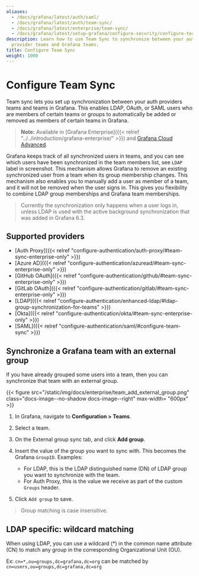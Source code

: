 ```yaml
---
aliases:
  - /docs/grafana/latest/auth/saml/
  - /docs/grafana/latest/auth/team-sync/
  - /docs/grafana/latest/enterprise/team-sync/
  - /docs/grafana/latest/setup-grafana/configure-security/configure-team-sync/
description: Learn how to use Team Sync to synchronize between your authentication
  provider teams and Grafana teams.
title: Configure Team Sync
weight: 1000
---
```


# Configure Team Sync

Team sync lets you set up synchronization between your auth providers teams and teams in Grafana. This enables LDAP, OAuth, or SAML users who are members of certain teams or groups to automatically be added or removed as members of certain teams in Grafana.

> **Note:** Available in [Grafana Enterprise]({{< relref "../../introduction/grafana-enterprise/" >}}) and [Grafana Cloud Advanced](/docs/grafana-cloud/).

Grafana keeps track of all synchronized users in teams, and you can see which users have been synchronized in the team members list, see `LDAP` label in screenshot.
This mechanism allows Grafana to remove an existing synchronized user from a team when its group membership changes. This mechanism also enables you to manually add a user as member of a team, and it will not be removed when the user signs in. This gives you flexibility to combine LDAP group memberships and Grafana team memberships.

> Currently the synchronization only happens when a user logs in, unless LDAP is used with the active background synchronization that was added in Grafana 6.3.

<div class="clearfix"></div>

## Supported providers

- [Auth Proxy]({{< relref "configure-authentication/auth-proxy/#team-sync-enterprise-only" >}})
- [Azure AD]({{< relref "configure-authentication/azuread/#team-sync-enterprise-only" >}})
- [GitHub OAuth]({{< relref "configure-authentication/github/#team-sync-enterprise-only" >}})
- [GitLab OAuth]({{< relref "configure-authentication/gitlab/#team-sync-enterprise-only" >}})
- [LDAP]({{< relref "configure-authentication/enhanced-ldap/#ldap-group-synchronization-for-teams" >}})
- [Okta]({{< relref "configure-authentication/okta/#team-sync-enterprise-only" >}})
- [SAML]({{< relref "configure-authentication/saml/#configure-team-sync" >}})

## Synchronize a Grafana team with an external group

If you have already grouped some users into a team, then you can synchronize that team with an external group.

{{< figure src="/static/img/docs/enterprise/team_add_external_group.png" class="docs-image--no-shadow docs-image--right" max-width= "600px" >}}

1. In Grafana, navigate to **Configuration > Teams**.
1. Select a team.
1. On the External group sync tab, and click **Add group**.
1. Insert the value of the group you want to sync with. This becomes the Grafana `GroupID`.
   Examples:

   - For LDAP, this is the LDAP distinguished name (DN) of LDAP group you want to synchronize with the team.
   - For Auth Proxy, this is the value we receive as part of the custom `Groups` header.

1. Click `Add group` to save.

> Group matching is case insensitive.

## LDAP specific: wildcard matching

When using LDAP, you can use a wildcard (\*) in the common name attribute (CN)
to match any group in the corresponding Organizational Unit (OU).

Ex: `cn=*,ou=groups,dc=grafana,dc=org` can be matched by `cn=users,ou=groups,dc=grafana,dc=org`
